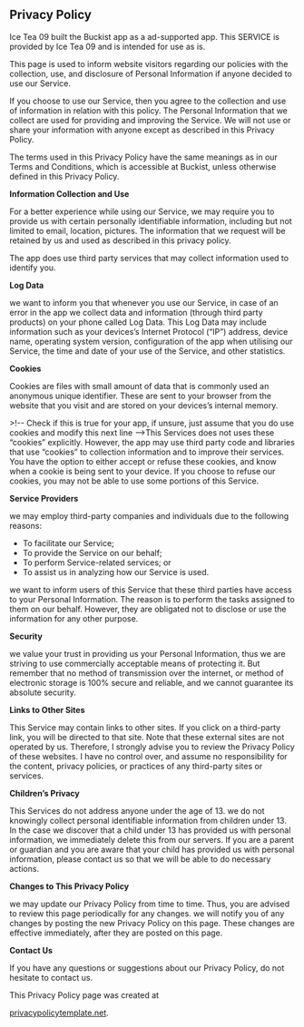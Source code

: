 <h2>Privacy Policy</h2>
<p>Ice Tea 09 built the Buckist app as a ad-supported app. This SERVICE is provided by Ice Tea 09 and is intended for use as is.</p>
<p>This page is used to inform website visitors regarding our policies with the collection, use, and
disclosure of Personal Information if anyone decided to use our Service.</p>
<p>If you choose to use our Service, then you agree to the collection and use of information in
relation with this policy. The Personal Information that we collect are used for providing and
improving the Service. We will not use or share your information with anyone except as described
in this Privacy Policy.</p>
<p>The terms used in this Privacy Policy have the same meanings as in our Terms and Conditions,
which is accessible at Buckist, unless otherwise defined in this Privacy Policy.</p>
<p>
<strong>Information Collection and Use</strong>
</p>
<p>For a better experience while using our Service, we may require you to provide us with certain
personally identifiable information, including but not limited to email, location, pictures. 
The information that we request will be retained by us and used as described in this privacy policy.</p>
<p>The app does use third party services that may collect information used to identify you.


<p>
    <strong>Log Data</strong>
</p>
<p>we want to inform you that whenever you use our Service, in case of an error in the app we collect
data and information (through third party products) on your phone called Log Data. This Log Data
may include information such as your devices’s Internet Protocol (“IP”) address, device name,
operating system version, configuration of the app when utilising our Service, the time and date
of your use of the Service, and other statistics.</p>
<p>
    <strong>Cookies</strong>
</p>
<p>Cookies are files with small amount of data that is commonly used an anonymous unique identifier.
These are sent to your browser from the website that you visit and are stored on your devices’s
internal memory.</p><p>>!-- Check if this is true for your app, if unsure, just assume that you do use cookies and modify this next line -->This Services does not uses these “cookies” explicitly. However, the app may use third party code
and libraries that use “cookies” to collection information and to improve their services. You
have the option to either accept or refuse these cookies, and know when a cookie is being sent
to your device. If you choose to refuse our cookies, you may not be able to use some portions of
this Service.</p>
<p>
<strong>Service Providers</strong>
</p>
<!-- This part need seem like it's not needed, but if you use any Google services, or any other third party libraries, chances are, you need this. -->
<p>we may employ third-party companies and individuals due to the following reasons:</p>
<ul>
<li>To facilitate our Service;</li>
<li>To provide the Service on our behalf;</li>
<li>To perform Service-related services; or</li>
<li>To assist us in analyzing how our Service is used.</li>
</ul>
<p>we want to inform users of this Service that these third parties have access to your Personal
Information. The reason is to perform the tasks assigned to them on our behalf. However, they
are obligated not to disclose or use the information for any other purpose.</p>
<p>
<strong>Security</strong>
</p>
<p>we value your trust in providing us your Personal Information, thus we are striving to use
commercially acceptable means of protecting it. But remember that no method of transmission over
the internet, or method of electronic storage is 100% secure and reliable, and we cannot
guarantee its absolute security.</p>
<p>
<strong>Links to Other Sites</strong>
</p>
<p>This Service may contain links to other sites. If you click on a third-party link, you will be
directed to that site. Note that these external sites are not operated by us. Therefore, I
strongly advise you to review the Privacy Policy of these websites. I have no control over, and
assume no responsibility for the content, privacy policies, or practices of any third-party
sites or services.</p>
<p>
<strong>Children’s Privacy</strong>
</p>
<p>This Services do not address anyone under the age of 13. we do not knowingly collect personal
identifiable information from children under 13. In the case we discover that a child under 13
has provided us with personal information, we immediately delete this from our servers. If you
are a parent or guardian and you are aware that your child has provided us with personal
information, please contact us so that we will be able to do necessary actions.</p>
<p>
<strong>Changes to This Privacy Policy</strong>
</p>
<p>we may update our Privacy Policy from time to time. Thus, you are advised to review this page
periodically for any changes. we will notify you of any changes by posting the new Privacy Policy
on this page. These changes are effective immediately, after they are posted on this page.</p>
<p>
<strong>Contact Us</strong>
</p>
<p>If you have any questions or suggestions about our Privacy Policy, do not hesitate to contact
us.</p>
<p>This Privacy Policy page was created at 

<a href="https://privacypolicytemplate.net" target="_blank">privacypolicytemplate.net</a>.

</p>
